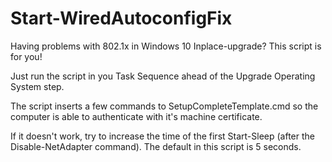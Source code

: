 # Start-WiredAutoconfigFix
Having problems with 802.1x in Windows 10 Inplace-upgrade? This script is for you!

Just run the script in you Task Sequence ahead of the Upgrade Operating System step.

The script inserts a few commands to SetupCompleteTemplate.cmd so the computer is able to authenticate with it's machine certificate.

If it doesn't work, try to increase the time of the first Start-Sleep (after the Disable-NetAdapter command). The default in this script is 5 seconds. 
